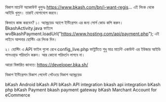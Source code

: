বিকাশ মার্চেন্ট অ্যাকাউন্ট খুলুনঃ
https://www.bkash.com/bn/i-want-regis...
এই লিংক থেকে আইডি খুলুন। তারাই যোগাযোগ করবে।

কিভাবে কাজ করবেন?
১। অ্যান্ড্রয়েড অ্যাপে ইন্টিগ্রেশন এর জন্য সোর্স কোড কপি করুন। BkashActivity.java ফাইলে wvBkashPayment.loadUrl("https://www.hosting.com/api/payment.php"); এই লাইনে আপনার হোস্টিং এর লিংক দিন।

২। হোস্টিং এ API ফাইল গুলো রেখে config_live.php ফাই্লটিতে শুধু মাত্র মার্চেন্ট একাউন্ট এর ইউজার আইডি পাসওয়া্ড পরিবর্তন করুন। আর কোনো পরিবর্তন লাগবে না।  

আরো বিস্তারিত জানতে: https://developer.bka.sh/ 

বিকাশ ইন্টিগ্রেশন
বিকাশ পেমেন্ট গেটওয়ে
বিকাশ অ্যান্ড্রয়েড

bKash Android
bKash API
bKash API integration
bkash api integration
bKash php
bKash Payment 
bkash payment gateway
bKash Marchant Account for eCommerce